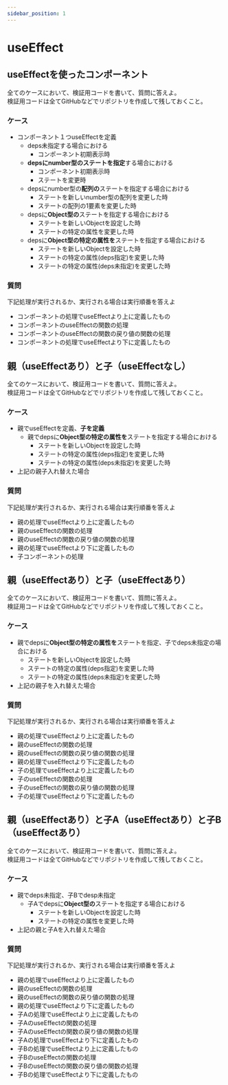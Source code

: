 ```yaml
---
sidebar_position: 1
---
```


# useEffect

## useEffectを使ったコンポーネント

全てのケースにおいて、検証用コードを書いて、質問に答えよ。<br/>
検証用コードは全てGitHubなどでリポジトリを作成して残しておくこと。

### ケース

- コンポーネント１つuseEffectを定義
  - deps未指定する場合における
    - コンポーネント初期表示時
  - **depsにnumber型のステートを指定**する場合における
    - コンポーネント初期表示時
    - ステートを変更時
  - depsにnumber型の**配列の**ステートを指定する場合における
    - ステートを新しいnumber型の配列を変更した時
    - ステートの配列の1要素を変更した時
  - depsに**Object型の**ステートを指定する場合における
    - ステートを新しいObjectを設定した時
    - ステートの特定の属性を変更した時
  - depsに**Object型の特定の属性を**ステートを指定する場合における
    - ステートを新しいObjectを設定した時
    - ステートの特定の属性(deps指定)を変更した時
    - ステートの特定の属性(deps未指定)を変更した時

### 質問

下記処理が実行されるか、実行される場合は実行順番を答えよ

- コンポーネントの処理でuseEffectより上に定義したもの
- コンポーネントのuseEffectの関数の処理
- コンポーネントのuseEffectの関数の戻り値の関数の処理
- コンポーネントの処理でuseEffectより下に定義したもの

## 親（useEffectあり）と子（useEffectなし）

全てのケースにおいて、検証用コードを書いて、質問に答えよ。<br/>
検証用コードは全てGitHubなどでリポジトリを作成して残しておくこと。

### ケース

- 親でuseEffectを定義、**子を定義**
  - 親でdepsに**Object型の特定の属性を**ステートを指定する場合における
    - ステートを新しいObjectを設定した時
    - ステートの特定の属性(deps指定)を変更した時
    - ステートの特定の属性(deps未指定)を変更した時
- 上記の親子入れ替えた場合

### 質問

下記処理が実行されるか、実行される場合は実行順番を答えよ

- 親の処理でuseEffectより上に定義したもの
- 親のuseEffectの関数の処理
- 親のuseEffectの関数の戻り値の関数の処理
- 親の処理でuseEffectより下に定義したもの
- 子コンポーネントの処理

## 親（useEffectあり）と子（useEffectあり）

全てのケースにおいて、検証用コードを書いて、質問に答えよ。<br/>
検証用コードは全てGitHubなどでリポジトリを作成して残しておくこと。

### ケース

- 親でdepsに**Object型の特定の属性を**ステートを指定、子でdeps未指定の場合における
  - ステートを新しいObjectを設定した時
  - ステートの特定の属性(deps指定)を変更した時
  - ステートの特定の属性(deps未指定)を変更した時
- 上記の親子を入れ替えた場合

### 質問

下記処理が実行されるか、実行される場合は実行順番を答えよ

- 親の処理でuseEffectより上に定義したもの
- 親のuseEffectの関数の処理
- 親のuseEffectの関数の戻り値の関数の処理
- 親の処理でuseEffectより下に定義したもの
- 子の処理でuseEffectより上に定義したもの
- 子のuseEffectの関数の処理
- 子のuseEffectの関数の戻り値の関数の処理
- 子の処理でuseEffectより下に定義したもの

## 親（useEffectあり）と子A（useEffectあり）と子B（useEffectあり）

全てのケースにおいて、検証用コードを書いて、質問に答えよ。<br/>
検証用コードは全てGitHubなどでリポジトリを作成して残しておくこと。

### ケース

- 親でdeps未指定、子Bでdesp未指定
  - 子Aでdepsに**Object型の**ステートを指定する場合における
    - ステートを新しいObjectを設定した時
    - ステートの特定の属性を変更した時
- 上記の親と子Aを入れ替えた場合

### 質問

下記処理が実行されるか、実行される場合は実行順番を答えよ

- 親の処理でuseEffectより上に定義したもの
- 親のuseEffectの関数の処理
- 親のuseEffectの関数の戻り値の関数の処理
- 親の処理でuseEffectより下に定義したもの
- 子Aの処理でuseEffectより上に定義したもの
- 子AのuseEffectの関数の処理
- 子AのuseEffectの関数の戻り値の関数の処理
- 子Aの処理でuseEffectより下に定義したもの
- 子Bの処理でuseEffectより上に定義したもの
- 子BのuseEffectの関数の処理
- 子BのuseEffectの関数の戻り値の関数の処理
- 子Bの処理でuseEffectより下に定義したもの
